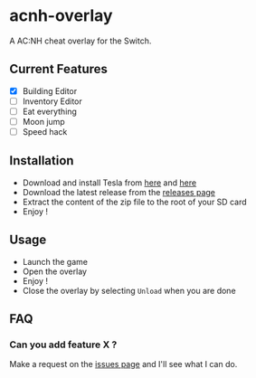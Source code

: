 # acnh-overlay
 A AC:NH cheat overlay for the Switch.

## Current Features
- [x] Building Editor
- [ ] Inventory Editor
- [ ] Eat everything
- [ ] Moon jump
- [ ] Speed hack

## Installation
- Download and install Tesla from [here](https://github.com/WerWolv/Tesla-Menu/releases/tag/latest) and [here](https://github.com/WerWolv/nx-ovlloader/releases/tag/v1.0.6)
- Download the latest release from the [releases page](https://github.com/RedBoxing/acnh-overlay/releases)
- Extract the content of the zip file to the root of your SD card
- Enjoy !
   
## Usage
- Launch the game
- Open the overlay
- Enjoy !
- Close the overlay by selecting `Unload` when you are done

## FAQ
### Can you add feature X ?
Make a request on the [issues page](https://github.com/RedBoxing/acnh-overlay/issues) and I'll see what I can do.